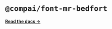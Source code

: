 # `@compai/font-mr-bedfort`

[**Read the docs &rarr;**](https://components.ai/docs/typefaces/mr-bedfort)
